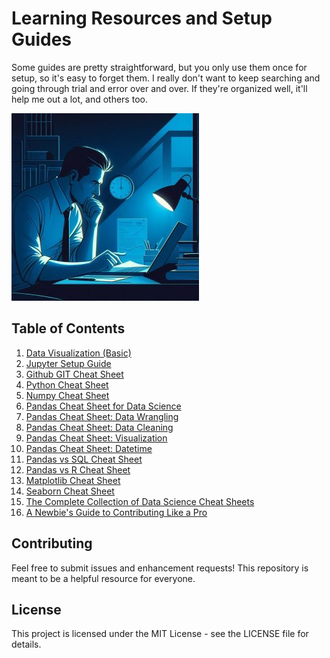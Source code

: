 # Learning Resources and Setup Guides

Some guides are pretty straightforward, but you only use them once for setup, so it's easy to forget them. I really don't want to keep searching and going through trial and error over and over. If they're organized well, it'll help me out a lot, and others too.

![data_analysis_night](https://github.com/vialliw/Hyperion_Data_Science_Bootcamp/blob/main/image/data_analysis_night.jpg?raw=true)

## Table of Contents

1. [Data Visualization (Basic)](Data_Visualization%20(Basic).md)
2. [Jupyter Setup Guide](jupyter-setup-guide.md)
3. [Github GIT Cheat Sheet](https://education.github.com/git-cheat-sheet-education.pdf)
4. [Python Cheat Sheet](https://cdn.codewithmosh.com/image/upload/v1702942822/cheat-sheets/python.pdf)
5. [Numpy Cheat Sheet](https://assets.datacamp.com/blog_assets/Numpy_Python_Cheat_Sheet.pdf)
6. [Pandas Cheat Sheet for Data Science](https://datascientyst.com/pandas-cheat-sheet-for-data-science)
7. [Pandas Cheat Sheet: Data Wrangling](https://pandas.pydata.org/Pandas_Cheat_Sheet.pdf)
8. [Pandas Cheat Sheet: Data Cleaning](https://datascientyst.com/pandas-cheat-sheet-data-cleaning)
9. [Pandas Cheat Sheet: Visualization](https://datascientyst.com/pandas-visualization-cheat-sheet)
10. [Pandas Cheat Sheet: Datetime](https://datascientyst.com/pandas-datetime-cheat-sheet/)
11. [Pandas vs SQL Cheat Sheet](https://datascientyst.com/pandas-vs-sql-cheat-sheet/)
12. [Pandas vs R Cheat Sheet](https://datascientyst.com/pandas-vs-r-cheat-sheet/)
13. [Matplotlib Cheat Sheet](https://matplotlib.org/cheatsheets/cheatsheets.pdf)
14. [Seaborn Cheat Sheet](https://s3.amazonaws.com/assets.datacamp.com/blog_assets/Python_Seaborn_Cheat_Sheet.pdf)
15. [The Complete Collection of Data Science Cheat Sheets](https://www.kdnuggets.com/publications/sheets/The_Complete_Collection_of_Data_Science_Cheatsheets_KDnuggets.pdf)
16. [A Newbie's Guide to Contributing Like a Pro](https://github.com/vialliw/Tech_Notes/blob/main/A%20Newbie's%20Guide%20to%20Contributing%20Like%20a%20Pro.md)

## Contributing

Feel free to submit issues and enhancement requests! This repository is meant to be a helpful resource for everyone.

## License

This project is licensed under the MIT License - see the LICENSE file for details.
